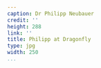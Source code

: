 ```yaml
---
caption: Dr Philipp Neubauer
credit: ''
height: 288
link: ''
title: Philipp at Dragonfly
type: jpg
width: 250
...
```

